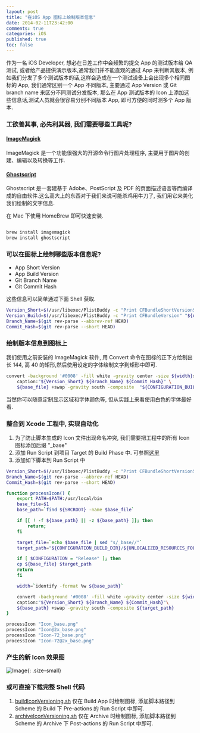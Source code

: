 ```yaml
---
layout: post
title: "在iOS App 图标上绘制版本信息"
date: 2014-02-11T23:42:00
comments: true
categories: iOS
published: true
toc: false
---
```


作为一名 iOS Developer, 想必在日差工作中会频繁的提交 App 的测试版本给 QA 测试, 或者给产品提供演示版本,通常我们并不能直观的通过 App 来判断其版本, 例如我们分发了多个测试版本的话,这样会造成在一个测试设备上会出现多个相同图标的 App, 我们通常区别一个 App 不同版本, 主要通过 App Version 或 Git branch name 来区分不同测试分发版本, 那么在 App 测试版本的 Icon 上添加这些信息话,测试人员就会很容易分别不同版本 App, 即可方便的同时测多个 App 版本.
<!-- more -->

###  工欲善其事, 必先利其器, 我们需要哪些工具呢?

#### [ImageMagick][1]

ImageMagick 是一个功能很强大的开源命令行图片处理程序, 主要用于图片的创建、编辑以及转换等工作.

#### [Ghostscript][2]

Ghostscript 是一套建基于 Adobe、PostScript 及 PDF 的页面描述语言等而编译成的自由软件.这么高大上的东西对于我们来说可能杀鸡用牛刀了, 我们用它来美化我们绘制的文字信息.

在 Mac 下使用 HomeBrew 即可快速安装.

``` bash

brew install imagemagick
brew install ghostscript

```
### 可以在图标上绘制哪些版本信息呢?

* App Short Version
* App Build Version
* Git Branch Name
* Git Commit Hash

这些信息可以简单通过下面 Shell 获取.

``` bash
Version_Short=$(/usr/libexec/PlistBuddy -c "Print CFBundleShortVersionString" "${APP}/Info.plist")
Version_Build=$(/usr/libexec/PlistBuddy -c "Print CFBundleVersion" "${APP}/Info.plist")
Branch_Name=$(git rev-parse --abbrev-ref HEAD)
Commit_Hash=$(git rev-parse --short HEAD)

```

### 绘制版本信息到图标上

我们使用之前安装的 ImageMagick 软件, 用 Convert 命令在图标的正下方绘制出长 144, 高 40 的矩形,然后使用设定的字体绘制文字到矩形中即可.

``` bash
convert -background '#0008' -fill white -gravity center -size ${width}x40 \
    caption:"${Version_Short} ${Branch_Name} ${Commit_Hash}" \
    ${base_file} +swap -gravity south -composite  "${CONFIGURATION_BUILD_DIR}/${UNLOCALIZED_RESOURCES_FOLDER_PATH}/${target_file}"
```

当然你可以随意定制显示区域和字体颜色等, 但从实践上来看使用白色的字体最好看.

### 整合到 Xcode 工程中, 实现自动化

1. 为了防止脚本生成的 Icon 文件出现命名冲突, 我们需要把工程中的所有 Icon 图标添加后缀 "_base"
2. 添加 Run Script 到项目 Target 的 Build Phase 中. 可参照[这里][3]
3. 添加如下脚本到 Run Script 中

``` bash
Version_Short=$(/usr/libexec/PlistBuddy -c "Print CFBundleShortVersionString" "${APP}/Info.plist")
Branch_Name=$(git rev-parse --abbrev-ref HEAD)
Commit_Hash=$(git rev-parse --short HEAD)

function processIcon() {
    export PATH=$PATH:/usr/local/bin
    base_file=$1
    base_path=`find ${SRCROOT} -name $base_file`

    if [[ ! -f ${base_path} || -z ${base_path} ]]; then
        return;
    fi

    target_file=`echo $base_file | sed "s/_base//"`
    target_path="${CONFIGURATION_BUILD_DIR}/${UNLOCALIZED_RESOURCES_FOLDER_PATH}/${target_file}"

    if [ $CONFIGURATION = "Release" ]; then
    cp ${base_file} $target_path
    return
    fi

    width=`identify -format %w ${base_path}`

    convert -background '#0008' -fill white -gravity center -size ${width}x40\
    caption:"${Version_Short} ${Branch_Name} ${Commit_Hash}"\
    ${base_path} +swap -gravity south -composite ${target_path}
}

processIcon "Icon_base.png"
processIcon "Icon@2x_base.png"
processIcon "Icon-72_base.png"
processIcon "Icon-72@2x_base.png"
```
### 产生的新 Icon 效果图

![Image](http://ww4.sinaimg.cn/large/7853084cjw1f7ayrods46j204704fq34.jpg){: .size-small}


### 或可直接下载完整 Shell 代码
1. [buildIconVersioning.sh][4]  仅在 Build App 时绘制图标, 添加脚本路径到 Scheme 的 Build 下 Pre-actions 的 Run Script 中即可.
2. [archiveIconVersioning.sh][5] 仅在 Archive 时绘制图标, 添加脚本路径到 Scheme 的 Archive 下 Post-actions 的 Run Script 中即可.

[1]: http://www.imagemagick.org/
[2]: http://www.ghostscript.com/
[3]: http://www.runscriptbuildphase.com/
[4]: https://gist.github.com/c0a12efcc06f6cbc616e
[5]: https://gist.github.com/623aee69522f6d747ece

